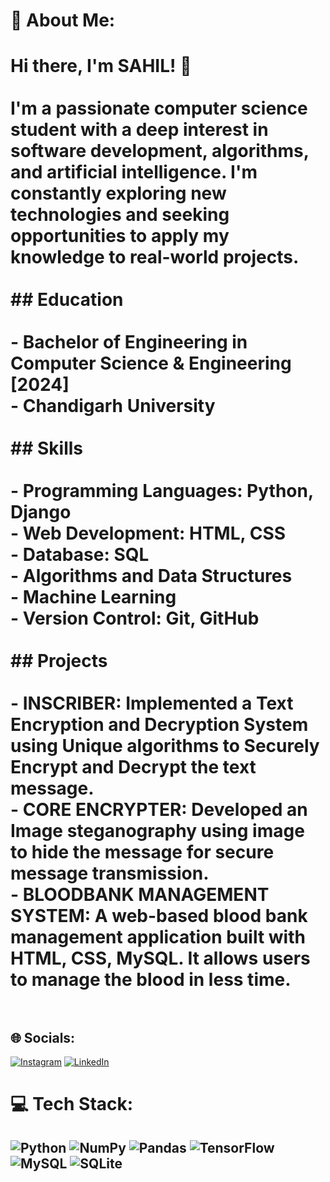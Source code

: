 # 💫 About Me:
# Hi there, I'm SAHIL! 👋<br><br>I'm a passionate computer science student with a deep interest in software development, algorithms, and artificial intelligence. I'm constantly exploring new technologies and seeking opportunities to apply my knowledge to real-world projects. <br><br>## Education<br><br>- Bachelor of Engineering in Computer Science & Engineering [2024]<br>- Chandigarh University<br><br>## Skills<br><br>- Programming Languages: Python, Django<br>- Web Development: HTML, CSS<br>- Database: SQL<br>- Algorithms and Data Structures<br>- Machine Learning<br>- Version Control: Git, GitHub<br><br>## Projects<br><br>- INSCRIBER: Implemented a Text Encryption and Decryption System using Unique algorithms to Securely Encrypt and Decrypt the text message.<br>- CORE ENCRYPTER: Developed an Image steganography using image to hide the message for secure message transmission.<br>- BLOODBANK MANAGEMENT SYSTEM: A web-based blood bank management application built with HTML, CSS, MySQL. It allows users to manage the blood in less time.<br><br>


## 🌐 Socials:
[![Instagram](https://img.shields.io/badge/Instagram-%23E4405F.svg?logo=Instagram&logoColor=white)](https://instagram.com/i.sahilpanghal) [![LinkedIn](https://img.shields.io/badge/LinkedIn-%230077B5.svg?logo=linkedin&logoColor=white)](https://linkedin.com/in/sahilpanghal) 

# 💻 Tech Stack:
![Python](https://img.shields.io/badge/python-3670A0?style=for-the-badge&logo=python&logoColor=ffdd54) ![NumPy](https://img.shields.io/badge/numpy-%23013243.svg?style=for-the-badge&logo=numpy&logoColor=white) ![Pandas](https://img.shields.io/badge/pandas-%23150458.svg?style=for-the-badge&logo=pandas&logoColor=white) ![TensorFlow](https://img.shields.io/badge/TensorFlow-%23FF6F00.svg?style=for-the-badge&logo=TensorFlow&logoColor=white) ![MySQL](https://img.shields.io/badge/mysql-%2300f.svg?style=for-the-badge&logo=mysql&logoColor=white) ![SQLite](https://img.shields.io/badge/sqlite-%2307405e.svg?style=for-the-badge&logo=sqlite&logoColor=white)
---

